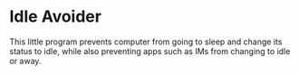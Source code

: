 # Idle Avoider
This little program prevents computer from going to sleep and change its status to idle, while also preventing apps such as IMs from changing to idle or away.

